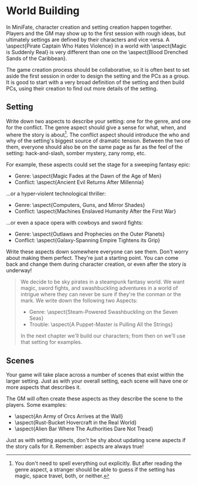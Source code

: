 # World Building

In MiniFate, character creation and setting creation happen together. Players
and the GM may show up to the first session with rough ideas, but ultimately
settings are defined by their characters and vice versa. A \aspect{Pirate
Captain Who Hates Violence} in a world with \aspect{Magic is Suddenly Real} is
very different than one on the \aspect{Blood Drenched Sands of the Caribbean}.

The game creation process should be collaborative, so it is often best to set
aside the first session in order to design the setting and the PCs as a group.
It is good to start with a very broad definition of the setting and then build
PCs, using their creation to find out more details of the setting.

## Setting

Write down two aspects to describe your setting: one for the genre, and one
for the conflict. The genre aspect should give a sense for what, when, and
where the story is about[^1]. The conflict aspect should introduce the who and
why of the setting's biggest source of dramatic tension. Between the two of
them, everyone should also be on the same page as far as the feel of the
setting: hack-and-slash, somber mystery, zany romp, etc.

[^1]: You don't need to spell everything out explicitly. But after reading the
genre aspect, a stranger should be able to guess if the setting has magic,
space travel, both, or neither.

For example, these aspects could set the stage for a sweeping fantasy epic:

- Genre: \aspect{Magic Fades at the Dawn of the Age of Men}
- Conflict: \aspect{Ancient Evil Returns After Millennia}

...or a hyper-violent technological thriller:

- Genre: \aspect{Computers, Guns, and Mirror Shades}
- Conflict: \aspect{Machines Enslaved Humanity After the First War}

...or even a space opera with cowboys and sword fights:

- Genre: \aspect{Outlaws and Prophecies on the Outer Planets}
- Conflict: \aspect{Galaxy-Spanning Empire Tightens its Grip}

Write these aspects down somewhere everyone can see them. Don't worry about
making them perfect. They're just a starting point. You can come back and
change them during character creation, or even after the story is underway!

> <!--Do we need more of an intro? Like "We'll build an example world, example
> characters, and use them to show you how to play..." ?-->
> 
> We decide to be sky pirates in a steampunk fantasy world. We want magic,
> sword fights, and swashbuckling adventures in a world of intrigue where they
> can never be sure if they're the conman or the mark. We write down the
> following two Aspects:
> 
> - Genre: \aspect{Steam-Powered Swashbuckling on the Seven Seas}
> - Trouble: \aspect{A Puppet-Master is Pulling All the Strings}
> 
> In the next chapter we'll build our characters; from then on we'll use that
> setting for examples.

## Scenes

Your game will take place across a number of scenes that exist within the
larger setting. Just as with your overall setting, each scene will have one or
more aspects that describes it.

The GM will often create these aspects as they describe the scene to the
players. Some examples:

- \aspect{An Army of Orcs Arrives at the Wall}
- \aspect{Rust-Bucket Hovercraft in the Real World}
- \aspect{Alien Bar Where The Authorities Dare Not Tread}

Just as with setting aspects, don't be shy about updating scene aspects if the
story calls for it. Remember: aspects are always true! <!-- TODO: I don't
think we've ever said this before.-->
